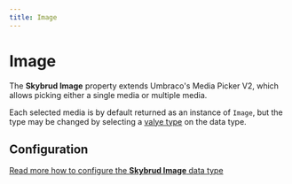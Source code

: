 ```yaml
---
title: Image
---
```


# Image

The **Skybrud Image** property extends Umbraco's Media Picker V2, which allows picking either a single media or multiple media.

Each selected media is by default returned as an instance of `Image`, but the type may be changed by selecting a [valye type](./../configuration/value-type/) on the data type.

## Configuration

<a href="./configuration/" class="btn btn-success">
    Read more how to configure the <strong>Skybrud Image</strong> data type
    <i class="fa fa-arrow-circle-right" aria-hidden="true"></i>
</a>
